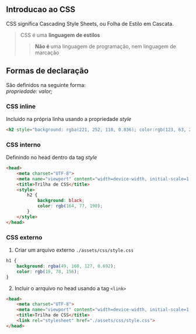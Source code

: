 ## Introducao ao CSS

CSS significa Cascading Style Sheets, ou Folha de Estilo em Cascata.

> CSS é uma <b>linguagem de estilos</b>
>> <b> Não é </b> uma linguagem de programação, nem  linguagem de marcação

## Formas de declaração

São definidos na seguinte forma:  
*propriedade: valor;*


### CSS inline

Incluido na própria linha usando a propriedade *style*

```html
<h2 style="background: rgba(221, 252, 110, 0.836); color:rgb(123, 63, 202)">CSS inline tem prioridade sobre outras formas de estilo </h2>
```

### CSS interno

Definindo no head dentro da tag *style*

```html
<head>
    <meta charset="UTF-8">
    <meta name="viewport" content="width=device-width, initial-scale=1.0">
    <title>Trilha de CSS</title>
    <style>
        h2 {
            background: black;
            color: rgb(164, 77, 190);
        }
    </style>
</head>
```

### CSS externo

1. Criar um arquivo externo `./assets/css/style.css`

```css
h1 {
    background: rgba(49, 160, 127, 0.692);
    color: rgb(19, 78, 156);
}
```

2. Incluir o arrquivo no head usando a tag `<link>`

```html
<head>
    <meta charset="UTF-8">
    <meta name="viewport" content="width=device-width, initial-scale=1.0">
    <title>Trilha de CSS</title>
    <link rel="stylesheet" href="./assets/css/style.css">
</head>
```
</details>